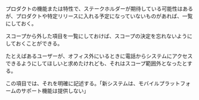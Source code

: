 プロダクトの機能または特性で、ステークホルダーが期待している可能性はあるが、プロダクトや特定リリースに入れる予定になっていないものがあれば、一覧にしておく。

スコープから外した項目を一覧にしておけば、スコープの決定を忘れないようにしておくことができる。

たとえばあるユーザーが、オフィス外にいるときに電話からシステムにアクセスできるようにしてほしいと求めたけれども、それはスコープ範囲外となったとする。

この項目では、それを明確に記述する。「新システムは、モバイルプラットフォームのサポート機能は提供しない」
